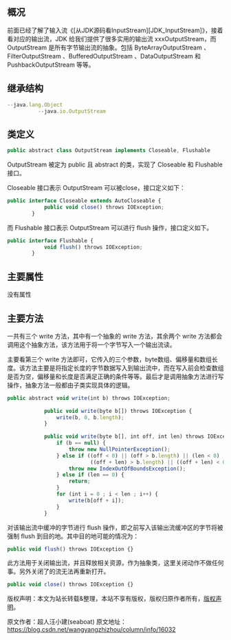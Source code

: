 


## 概况

前面已经了解了输入流《[从JDK源码看InputStream][JDK_InputStream]》，接着看对应的输出流，JDK 给我们提供了很多实用的输出流 xxxOutputStream，而 OutputStream 是所有字节输出流的抽象。包括 ByteArrayOutputStream 、FilterOutputStream 、BufferedOutputStream 、DataOutputStream 和 PushbackOutputStream 等等。

## 继承结构


```js 
--java.lang.Object
          --java.io.OutputStream
```

## 类定义


```js 
public abstract class OutputStream implements Closeable, Flushable
```

OutputStream 被定为 public 且 abstract 的类，实现了 Closeable 和 Flushable 接口。

Closeable 接口表示 OutputStream 可以被close，接口定义如下：

```js 
public interface Closeable extends AutoCloseable {
            public void close() throws IOException;
        }
```

而 Flushable 接口表示 OutputStream 可以进行 flush 操作，接口定义如下。


```js 
public interface Flushable {
            void flush() throws IOException;
        }
```

## 主要属性

没有属性

## 主要方法

一共有三个 write 方法，其中有一个抽象的 write 方法，其余两个 write 方法都会调用这个抽象方法，该方法用于将一个字节写入一个输出流读。

主要看第三个 write 方法即可，它传入的三个参数，byte数组、偏移量和数组长度。该方法主要是将指定长度的字节数据写入到输出流中，而在写入前会检查数组是否为空，偏移量和长度是否满足正确的条件等等。最后才是调用抽象方法进行写操作，抽象方法一般都由子类实现具体的逻辑。

```js 
public abstract void write(int b) throws IOException;
    
            public void write(byte b[]) throws IOException {
                write(b, 0, b.length);
            }
    
            public void write(byte b[], int off, int len) throws IOException {
                if (b == null) {
                    throw new NullPointerException();
                } else if ((off < 0) || (off > b.length) || (len < 0) ||
                           ((off + len) > b.length) || ((off + len) < 0)) {
                    throw new IndexOutOfBoundsException();
                } else if (len == 0) {
                    return;
                }
                for (int i = 0 ; i < len ; i++) {
                    write(b[off + i]);
                }
            }
```

对该输出流中缓冲的字节进行 flush 操作，即之前写入该输出流缓冲区的字节将被强制 flush 到目的地。其中目的地可能的情况为：


```js 
public void flush() throws IOException {}
```

此方法用于关闭输出流，并且释放相关资源，作为抽象类，这里关闭动作不做任何事。另外关闭了的流无法再重新打开。

```js 
public void close() throws IOException {}
```
  
版权声明：本文为站长转载&整理，本站不享有版权，版权归原作者所有，[版权声明](https://gitee.com/hezhiyuan007/java-notes/raw/master/disclaimer.md)。




原文作者：超人汪小建(seaboat) 原文地址：https://blog.csdn.net/wangyangzhizhou/column/info/16032